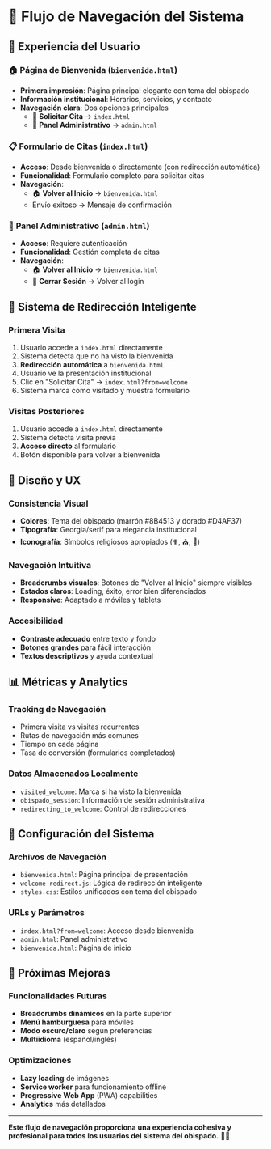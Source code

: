# 🧭 Flujo de Navegación del Sistema

## 📱 **Experiencia del Usuario**

### 🏠 **Página de Bienvenida** (`bienvenida.html`)
- **Primera impresión**: Página principal elegante con tema del obispado
- **Información institucional**: Horarios, servicios, y contacto
- **Navegación clara**: Dos opciones principales
  - 📅 **Solicitar Cita** → `index.html`
  - 🔐 **Panel Administrativo** → `admin.html`

### 📋 **Formulario de Citas** (`index.html`)
- **Acceso**: Desde bienvenida o directamente (con redirección automática)
- **Funcionalidad**: Formulario completo para solicitar citas
- **Navegación**: 
  - 🏠 **Volver al Inicio** → `bienvenida.html`
  - Envío exitoso → Mensaje de confirmación

### 🔐 **Panel Administrativo** (`admin.html`)
- **Acceso**: Requiere autenticación
- **Funcionalidad**: Gestión completa de citas
- **Navegación**: 
  - 🏠 **Volver al Inicio** → `bienvenida.html`
  - 🚪 **Cerrar Sesión** → Volver al login

## 🔄 **Sistema de Redirección Inteligente**

### **Primera Visita**
1. Usuario accede a `index.html` directamente
2. Sistema detecta que no ha visto la bienvenida
3. **Redirección automática** a `bienvenida.html`
4. Usuario ve la presentación institucional
5. Clic en "Solicitar Cita" → `index.html?from=welcome`
6. Sistema marca como visitado y muestra formulario

### **Visitas Posteriores**
1. Usuario accede a `index.html` directamente
2. Sistema detecta visita previa
3. **Acceso directo** al formulario
4. Botón disponible para volver a bienvenida

## 🎨 **Diseño y UX**

### **Consistencia Visual**
- **Colores**: Tema del obispado (marrón #8B4513 y dorado #D4AF37)
- **Tipografía**: Georgia/serif para elegancia institucional
- **Iconografía**: Símbolos religiosos apropiados (✟, ⛪, 🙏)

### **Navegación Intuitiva**
- **Breadcrumbs visuales**: Botones de "Volver al Inicio" siempre visibles
- **Estados claros**: Loading, éxito, error bien diferenciados
- **Responsive**: Adaptado a móviles y tablets

### **Accesibilidad**
- **Contraste adecuado** entre texto y fondo
- **Botones grandes** para fácil interacción
- **Textos descriptivos** y ayuda contextual

## 📊 **Métricas y Analytics**

### **Tracking de Navegación**
- Primera visita vs visitas recurrentes
- Rutas de navegación más comunes
- Tiempo en cada página
- Tasa de conversión (formularios completados)

### **Datos Almacenados Localmente**
- `visited_welcome`: Marca si ha visto la bienvenida
- `obispado_session`: Información de sesión administrativa
- `redirecting_to_welcome`: Control de redirecciones

## 🔧 **Configuración del Sistema**

### **Archivos de Navegación**
- `bienvenida.html`: Página principal de presentación
- `welcome-redirect.js`: Lógica de redirección inteligente
- `styles.css`: Estilos unificados con tema del obispado

### **URLs y Parámetros**
- `index.html?from=welcome`: Acceso desde bienvenida
- `admin.html`: Panel administrativo
- `bienvenida.html`: Página de inicio

## 🚀 **Próximas Mejoras**

### **Funcionalidades Futuras**
- **Breadcrumbs dinámicos** en la parte superior
- **Menú hamburguesa** para móviles
- **Modo oscuro/claro** según preferencias
- **Multiidioma** (español/inglés)

### **Optimizaciones**
- **Lazy loading** de imágenes
- **Service worker** para funcionamiento offline
- **Progressive Web App** (PWA) capabilities
- **Analytics** más detallados

---

**Este flujo de navegación proporciona una experiencia cohesiva y profesional para todos los usuarios del sistema del obispado.** 🙏✨